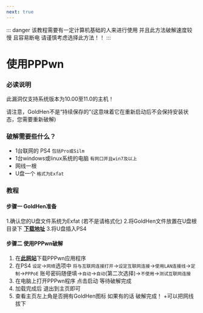 ```yaml
---
next: true
---
```



::: danger
该教程需要有一定计算机基础的人来进行使用
并且此方法破解速度较慢 且容易断电 请谨慎考虑选择此方法！！
:::
# 使用PPPwn

### 必读说明

此漏洞仅支持系统版本为10.00至11.0的主机！

请注意，GoldHen不是“持续保存的”(这意味着它在重新启动后不会保持安装状态，您需要重新破解)


### 破解需要些什么？

* 1台联网的 PS4 `包括Pro或Silm`
* 1台windows或linux系统的电脑 `有网口并且win7及以上`
* 网线一根
* U盘一个 `格式为Exfat`

### 教程

#### 步骤一 GoldHen准备

1.确认您的U盘文件系统为Exfat (若不是请格式化)
2.将GoldHen文件放置在U盘根目录下 [**下载地址**](https://ko-fi.com/s/bd655acbdb)
3.将U盘插入PS4

#### 步骤二 使用PPPwn破解

1. 在[**此网站**](https://onejailbreak.com/blog/pppwn-lite/download)下载PPPwn应用程序
2. 在PS4 `设定`→`网络`选项中 `将与互联网连接打开`→`设定互联网连接`→`使用LAN连接线`→`定制`→`PPPoE` 账号密码随便填→`自动`→`自动`(第二次选择)→`不使用`→`测试互联网连接`
3. 在电脑上打开PPPwn程序 点击启动 等待破解完成
4. 加载完成后 退出到主页即可
5. 查看主页左上角是否拥有GoldHen图标 如果有的话 破解完成！
    +可以把网线拔下